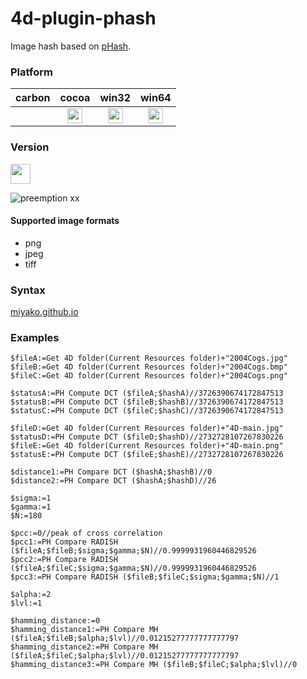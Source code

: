 4d-plugin-phash
===============

Image hash based on [pHash](http://www.phash.org/).

### Platform

| carbon | cocoa | win32 | win64 |
|:------:|:-----:|:---------:|:---------:|
||<img src="https://cloud.githubusercontent.com/assets/1725068/22371562/1b091f0a-e4db-11e6-8458-8653954a7cce.png" width="24" height="24" />|<img src="https://cloud.githubusercontent.com/assets/1725068/22371562/1b091f0a-e4db-11e6-8458-8653954a7cce.png" width="24" height="24" />|<img src="https://cloud.githubusercontent.com/assets/1725068/22371562/1b091f0a-e4db-11e6-8458-8653954a7cce.png" width="24" height="24" />|

### Version

<img src="https://user-images.githubusercontent.com/1725068/41266195-ddf767b2-6e30-11e8-9d6b-2adf6a9f57a5.png" width="32" height="32" />

![preemption xx](https://user-images.githubusercontent.com/1725068/41327179-4e839948-6efd-11e8-982b-a670d511e04f.png)

#### Supported image formats

* png
* jpeg
* tiff

### Syntax

[miyako.github.io]()

### Examples

```
$fileA:=Get 4D folder(Current Resources folder)+"2004Cogs.jpg"
$fileB:=Get 4D folder(Current Resources folder)+"2004Cogs.bmp"
$fileC:=Get 4D folder(Current Resources folder)+"2004Cogs.png"

$statusA:=PH Compute DCT ($fileA;$hashA)//3726390674172847513
$statusB:=PH Compute DCT ($fileB;$hashB)//3726390674172847513
$statusC:=PH Compute DCT ($fileC;$hashC)//3726390674172847513

$fileD:=Get 4D folder(Current Resources folder)+"4D-main.jpg"
$statusD:=PH Compute DCT ($fileD;$hashD)//2732728107267830226
$fileE:=Get 4D folder(Current Resources folder)+"4D-main.png"
$statusE:=PH Compute DCT ($fileE;$hashE)//2732728107267830226

$distance1:=PH Compare DCT ($hashA;$hashB)//0
$distance2:=PH Compare DCT ($hashA;$hashD)//26

$sigma:=1
$gamma:=1
$N:=180

$pcc:=0//peak of cross correlation
$pcc1:=PH Compare RADISH ($fileA;$fileB;$sigma;$gamma;$N)//0.9999931960446829526
$pcc2:=PH Compare RADISH ($fileA;$fileC;$sigma;$gamma;$N)//0.9999931960446829526
$pcc3:=PH Compare RADISH ($fileB;$fileC;$sigma;$gamma;$N)//1

$alpha:=2
$lvl:=1

$hamming_distance:=0
$hamming_distance1:=PH Compare MH ($fileA;$fileB;$alpha;$lvl)//0.01215277777777777797
$hamming_distance2:=PH Compare MH ($fileA;$fileC;$alpha;$lvl)//0.01215277777777777797
$hamming_distance3:=PH Compare MH ($fileB;$fileC;$alpha;$lvl)//0
```
